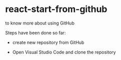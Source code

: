 # react-start-from-github
to know more about using GitHub 

Steps have been done so far:

- create new repository from GitHub

- Open Visual Studio Code and clone the repository
